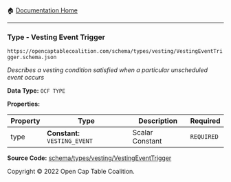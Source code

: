 :house: [Documentation Home](../../../../README.md)

---

### Type - Vesting Event Trigger

`https://opencaptablecoalition.com/schema/types/vesting/VestingEventTrigger.schema.json`

_Describes a vesting condition satisfied when a particular unscheduled event occurs_

**Data Type:** `OCF TYPE`

**Properties:**

| Property | Type                          | Description     | Required   |
| -------- | ----------------------------- | --------------- | ---------- |
| type     | **Constant:** `VESTING_EVENT` | Scalar Constant | `REQUIRED` |

**Source Code:** [schema/types/vesting/VestingEventTrigger](../../../docs/markdown/schema/types/vesting/VestingEventTrigger.schema.json)

Copyright © 2022 Open Cap Table Coalition.
